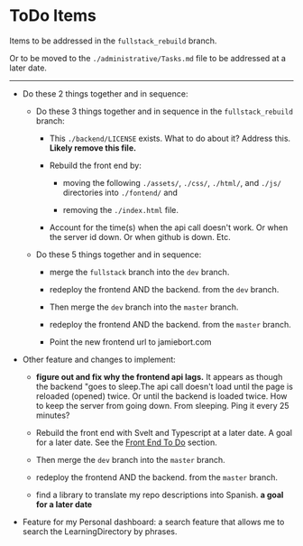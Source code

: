 # ToDo Items

Items to be addressed in the `fullstack_rebuild` branch.

Or to be moved to the `./administrative/Tasks.md` file to be addressed at a later date.

---

- Do these 2 things together and in sequence:

  - Do these 3 things together and in sequence in the `fullstack_rebuild` branch:

    - This `./backend/LICENSE` exists. What to do about it? Address this. **Likely remove this file.**

    - Rebuild the front end by:

      - moving the following `./assets/`, `./css/`, `./html/`, and `./js/` directories into `./fontend/` and

      - removing the `./index.html` file.

    - Account for the time(s) when the api call doesn't work. Or when the server id down. Or when github is down. Etc.

  - Do these 5 things together and in sequence:

    - merge the `fullstack` branch into the `dev` branch.

    - redeploy the frontend AND the backend. from the `dev` branch.

    - Then merge the `dev` branch into the `master` branch.

    - redeploy the frontend AND the backend. from the `master` branch.

    - Point the new frontend url to jamiebort.com

- Other feature and changes to implement:

  - **figure out and fix why the frontend api lags.** It appears as though the backend "goes to sleep.The api call doesn't load until the page is reloaded (opened) twice. Or until the backend is loaded twice. How to keep the server from going down. From sleeping. Ping it every 25 minutes?

  - Rebuild the front end with Svelt and Typescript at a later date. A goal for a later date. See the [Front End To Do](https://github.com/JamieBort/jamiebort.github.io/blob/fullstack/administrative/Tasks.md#front-end-to-do) section.

  - Then merge the `dev` branch into the `master` branch.

  - redeploy the frontend AND the backend. from the `master` branch.

  - find a library to translate my repo descriptions into Spanish. **a goal for a later date**

- Feature for my Personal dashboard: a search feature that allows me to search the LearningDirectory by phrases.
